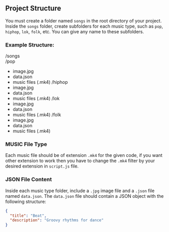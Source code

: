 ## Project Structure

You must create a folder named `songs` in the root directory of your project. Inside the `songs` folder, create subfolders for each music type, such as `pop`, `hiphop`, `lok`, `folk`, etc. You can give any name to these subfolders.

### Example Structure:

/songs  
/pop  
- image.jpg
- data.json
- music files (.mk4)
/hiphop  
- image.jpg
- data.json
- music files (.mk4)
/lok  
- image.jpg
- data.json
- music files (.mk4)
/folk  
- image.jpg
- data.json
- music files (.mk4)


### MUSIC File Type

Each music file should be of extension `.mk4` for the given code, if you want other extension to work then you have to change the `.mk4` filter by your desired extension in `script.js` file.


### JSON File Content

Inside each music type folder, include a `.jpg` image file and a `.json` file named `data.json`. The `data.json` file should contain a JSON object with the following structure:

```json
{
  "title": "Beat",
  "description": "Groovy rhythms for dance"
}

